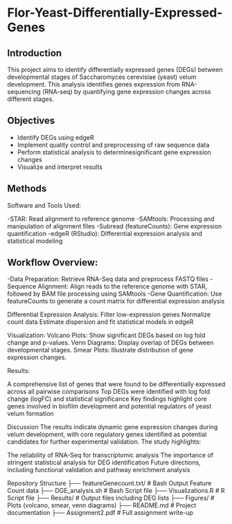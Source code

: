 # Flor-Yeast-Differentially-Expressed-Genes

## Introduction

This project aims to identify differentially expressed genes (DEGs) between  developmental stages of Saccharomyces cerevisiae (yeast) velum development. This analysis identifies genes expression from RNA-sequencing (RNA-seq) by quantifying gene expression changes across different stages. 

## Objectives

- Identify DEGs using edgeR 
- Implement quality control and preprocessing of raw sequence data
- Perform statistical analysis to determinesignificant gene expression changes
- Visualize and interpret results 

## Methods

Software and Tools Used:

-STAR: Read alignment to reference genome 
-SAMtools: Processing and manipulation of alignment files
-Subread (featureCounts): Gene expression quantification 
-edgeR (RStudio): Differential expression analysis and statistical modeling 

## Workflow Overview:

-Data Preparation: Retrieve RNA-Seq data and preprocess FASTQ files
-Sequence Alignment: Align reads to the reference genome with STAR, followed by BAM file processing using SAMtools
-Gene Quantification: Use featureCounts to generate a count matrix for differential expression analysis

Differential Expression Analysis:
Filter low-expression genes
Normalize count data
Estimate dispersion and fit statistical models in edgeR

Visualization:
Volcano Plots: Show significant DEGs based on log fold change and p-values.
Venn Diagrams: Display overlap of DEGs between developmental stages.
Smear Plots: Illustrate distribution of gene expression changes.

Results:

A comprehensive list of genes that were found to be differentially expressed across all pairwise comparisons
Top DEGs were identified with log fold change (logFC) and statistical significance
Key findings highlight core genes involved in biofilm development and potential regulators of yeast velum formation

Discussion
The results indicate dynamic gene expression changes during velum development, with core regulatory genes identified as potential candidates for further experimental validation. The study highlights:

The reliability of RNA-Seq for transcriptomic analysis
The importance of stringent statistical analysis for DEG identification
Future directions, including functional validation and pathway enrichment analysis

Repository Structure
├── featureGenecount.txt/     # Bash Output Feature Count data
├── DGE_analysis.sh           # Bash Script file
├── Visualizations.R          # R Script file
├── Results/                  # Output files including DEG lists
├── Figures/                  # Plots (volcano, smear, venn diagrams)
├── README.md                 # Project documentation
├── Assignment2.pdf           # Full assignment write-up

